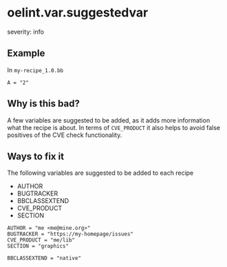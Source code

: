 # oelint.var.suggestedvar

severity: info

## Example

In ``my-recipe_1.0.bb``

```
A = "2"
```

## Why is this bad?

A few variables are suggested to be added, as it adds more information what the recipe is about.
In terms of ``CVE_PRODUCT`` it also helps to avoid false positives of the CVE check functionality.

## Ways to fix it

The following variables are suggested to be added to each recipe

- AUTHOR
- BUGTRACKER
- BBCLASSEXTEND
- CVE_PRODUCT
- SECTION

```
AUTHOR = "me <me@mine.org>"
BUGTRACKER = "https://my-homepage/issues"
CVE_PRODUCT = "me/lib"
SECTION = "graphics"

BBCLASSEXTEND = "native"
```
